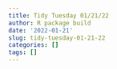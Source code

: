 ```yaml
---
title: Tidy Tuesday 01/21/22
author: R package build
date: '2022-01-21'
slug: tidy-tuesday-01-21-22
categories: []
tags: []
---
```

